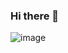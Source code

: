 ### Hi there 👋

![image]({[https://img.shields.io/badge/Azure_DevOps-0078D7?style=for-the-badge&logo=azure-devops&logoColor=white]})

<!--
**ampzord/ampzord** is a ✨ _special_ ✨ repository because its `README.md` (this file) appears on your GitHub profile.

Here are some ideas to get you started:

- 🔭 I’m currently working on ...
- 🌱 I’m currently learning ...
- 👯 I’m looking to collaborate on ...
- 🤔 I’m looking for help with ...
- 💬 Ask me about ...
- 📫 How to reach me: ...
- 😄 Pronouns: ...
- ⚡ Fun fact: ...
-->
